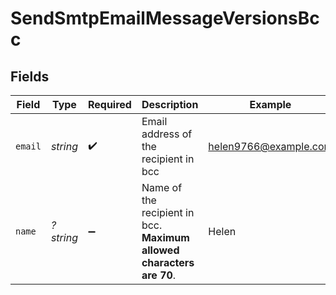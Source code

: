 # SendSmtpEmailMessageVersionsBcc


## Fields

| Field                                                                 | Type                                                                  | Required                                                              | Description                                                           | Example                                                               |
| --------------------------------------------------------------------- | --------------------------------------------------------------------- | --------------------------------------------------------------------- | --------------------------------------------------------------------- | --------------------------------------------------------------------- |
| `email`                                                               | *string*                                                              | :heavy_check_mark:                                                    | Email address of the recipient in bcc                                 | helen9766@example.com                                                 |
| `name`                                                                | *?string*                                                             | :heavy_minus_sign:                                                    | Name of the recipient in bcc. **Maximum allowed characters are 70**.<br/> | Helen                                                                 |